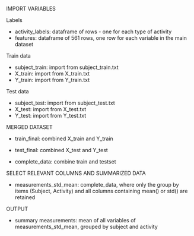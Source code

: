 
IMPORT VARIABLES 
 
Labels 
- activity_labels: dataframe of rows - one for each type of activity 
- features: dataframe of 561 rows, one row for each variable in the main dataset 

Train data 
- subject_train: import from subject_train.txt
- X_train: import from X_train.txt
- Y_train: import from Y_train.txt

Test data 
- subject_test: import from subject_test.txt
- X_test: import from X_test.txt
- Y_test: import from Y_test.txt


MERGED DATASET

- train_final: combined X_train and Y_train  
- test_final: combined X_test and Y_test 

- complete_data: combine train and testset 


SELECT RELEVANT COLUMNS AND SUMMARIZED DATA 

- measurements_std_mean: complete_data, where only the group by items (Subject, Activity) and all columns containing mean() or std() are retained 


OUTPUT
- summary measurements: mean of all variables of measurements_std_mean, grouped by subject and activity 
